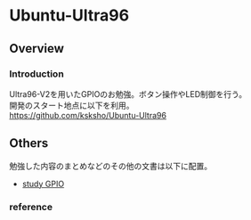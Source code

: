 # Ubuntu-Ultra96
## Overview
### Introduction
Ultra96-V2を用いたGPIOのお勉強。ボタン操作やLED制御を行う。   
開発のスタート地点に以下を利用。   
https://github.com/ksksho/Ubuntu-Ultra96   

## Others
勉強した内容のまとめなどのその他の文書は以下に配置。   
- [study GPIO](documents/studyGPIO.md)

### reference
